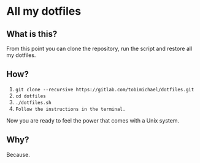 # All my dotfiles

## What is this?

From this point you can clone the repository, run the script and restore all my dotfiles.

## How?

1. `git clone --recursive https://gitlab.com/tobimichael/dotfiles.git` 
2. `cd dotfiles`
3. `./dotfiles.sh`
4. `Follow the instructions in the terminal.`


Now you are ready to feel the power that comes with a Unix system.

## Why?

Because.
